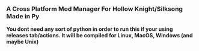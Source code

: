 ### A Cross Platform Mod Manager For Hollow Knight/Silksong Made in Py
<b> You dont need any sort of python in order to run this if your using releases tab/actions. It will be compiled for Linux, MacOS, Windows (and maybe Unix)
